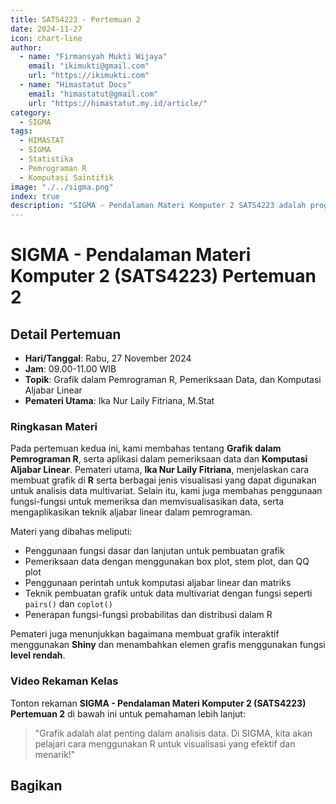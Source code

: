 ```yaml
--- 
title: SATS4223 - Pertemuan 2
date: 2024-11-27
icon: chart-line
author:
  - name: "Firmansyah Mukti Wijaya"
    email: "ikimukti@gmail.com"
    url: "https://ikimukti.com"
  - name: "Himastatut Docs"
    email: "himastatut@gmail.com"
    url: "https://himastatut.my.id/article/"
category:
  - SIGMA
tags:
  - HIMASTAT
  - SIGMA
  - Statistika
  - Pemrograman R
  - Komputasi Saintifik
image: "./../sigma.png"
index: true
description: "SIGMA - Pendalaman Materi Komputer 2 SATS4223 adalah program untuk memperdalam pemahaman mahasiswa dalam mata kuliah Komputer 2, khususnya pada topik Pemrograman R dan Komputasi Saintifik."
--- 
```


# SIGMA - Pendalaman Materi Komputer 2 (SATS4223) Pertemuan 2

## Detail Pertemuan

- **Hari/Tanggal**: Rabu, 27 November 2024
- **Jam**: 09.00-11.00 WIB
- **Topik**: Grafik dalam Pemrograman R, Pemeriksaan Data, dan Komputasi Aljabar Linear
- **Pemateri Utama**: Ika Nur Laily Fitriana, M.Stat

### Ringkasan Materi
Pada pertemuan kedua ini, kami membahas tentang **Grafik dalam Pemrograman R**, serta aplikasi dalam pemeriksaan data dan **Komputasi Aljabar Linear**. Pemateri utama, **Ika Nur Laily Fitriana**, menjelaskan cara membuat grafik di **R** serta berbagai jenis visualisasi yang dapat digunakan untuk analisis data multivariat. Selain itu, kami juga membahas penggunaan fungsi-fungsi untuk memeriksa dan memvisualisasikan data, serta mengaplikasikan teknik aljabar linear dalam pemrograman.

Materi yang dibahas meliputi:
- Penggunaan fungsi dasar dan lanjutan untuk pembuatan grafik
- Pemeriksaan data dengan menggunakan box plot, stem plot, dan QQ plot
- Penggunaan perintah untuk komputasi aljabar linear dan matriks
- Teknik pembuatan grafik untuk data multivariat dengan fungsi seperti `pairs()` dan `coplot()`
- Penerapan fungsi-fungsi probabilitas dan distribusi dalam R

Pemateri juga menunjukkan bagaimana membuat grafik interaktif menggunakan **Shiny** dan menambahkan elemen grafis menggunakan fungsi **level rendah**.

### Video Rekaman Kelas
Tonton rekaman **SIGMA - Pendalaman Materi Komputer 2 (SATS4223) Pertemuan 2** di bawah ini untuk pemahaman lebih lanjut:

<VidStack
  src="https://www.youtube.com/watch?v=t54eZaR6vG0"
  title="SIGMA - Pendalaman Materi Komputer 2 (SATS4223) Pertemuan 2"
/>

> "Grafik adalah alat penting dalam analisis data. Di SIGMA, kita akan pelajari cara menggunakan R untuk visualisasi yang efektif dan menarik!"


## Bagikan
<Share colorful />
<GitContributors />
<GitChangelog />